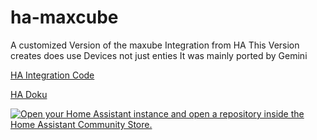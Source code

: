 # ha-maxcube
A customized Version of the maxube Integration from HA
This Version creates does use Devices not just enties
It was mainly ported by Gemini

[HA Integration Code](https://github.com/home-assistant/core/tree/dev/homeassistant/components/maxcube)

[HA Doku](https://www.home-assistant.io/integrations/maxcube/)

[![Open your Home Assistant instance and open a repository inside the Home Assistant Community Store.](https://my.home-assistant.io/badges/hacs_repository.svg)][hacs-repository]

[hacs-repository]: https://my.home-assistant.io/redirect/hacs_repository/?owner=Minegamer95&repository=ha-maxcube&category=integration
